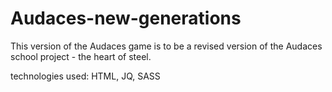 # Audaces-new-generations


This version of the Audaces game is to be a revised version of the Audaces school project - the heart of steel.

technologies used:
HTML, JQ, SASS
